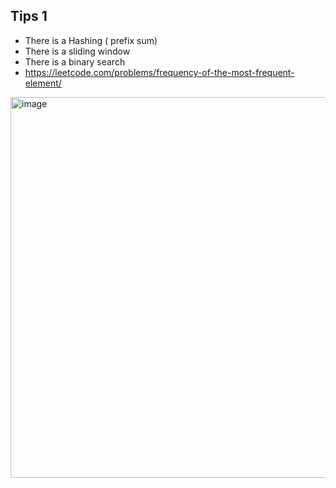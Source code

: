  ## Tips 1
 - There is a Hashing ( prefix sum)
 - There is a sliding window
 - There is a binary search
 - https://leetcode.com/problems/frequency-of-the-most-frequent-element/
<img width="1721" height="609" alt="image" src="https://github.com/user-attachments/assets/fd7ef45c-53af-4c52-9f7b-7122c66a46a9" />
